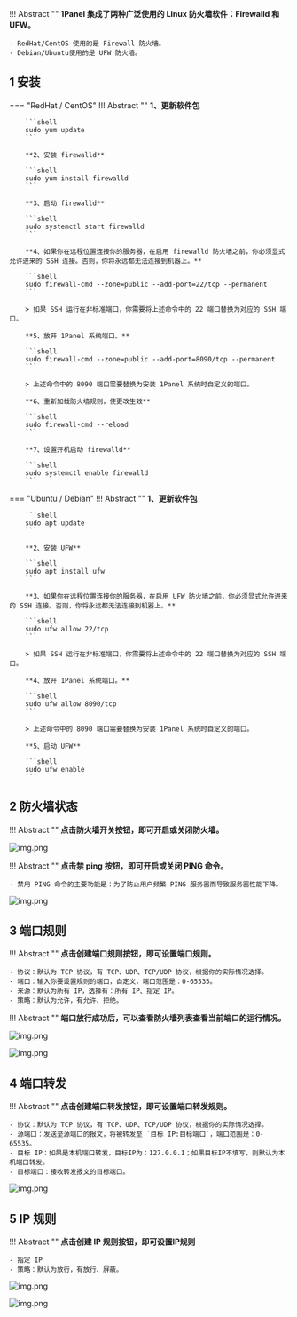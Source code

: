 
!!! Abstract ""
    **1Panel 集成了两种广泛使用的 Linux 防火墙软件：Firewalld 和 UFW。**

    - RedHat/CentOS 使用的是 Firewall 防火墙。
    - Debian/Ubuntu使用的是 UFW 防火墙。

## 1 安装

=== "RedHat / CentOS"
    !!! Abstract ""
        **1、更新软件包**

        ```shell
        sudo yum update
        ```

        **2、安装 firewalld**
        
        ```shell
        sudo yum install firewalld
        ```

        **3、启动 firewalld**
        
        ```shell
        sudo systemctl start firewalld
        ```
        
        **4、如果你在远程位置连接你的服务器，在启用 firewalld 防火墙之前，你必须显式允许进来的 SSH 连接。否则，你将永远都无法连接到机器上。**

        ```shell
        sudo firewall-cmd --zone=public --add-port=22/tcp --permanent
        ```
        
        > 如果 SSH 运行在非标准端口，你需要将上述命令中的 22 端口替换为对应的 SSH 端口。
        
        **5、放开 1Panel 系统端口。**

        ```shell
        sudo firewall-cmd --zone=public --add-port=8090/tcp --permanent
        ```

        > 上述命令中的 8090 端口需要替换为安装 1Panel 系统时自定义的端口。

        **6、重新加载防火墙规则，使更改生效**

        ```shell
        sudo firewall-cmd --reload
        ```

        **7、设置开机启动 firewalld**
        
        ```shell
        sudo systemctl enable firewalld
        ```

=== "Ubuntu / Debian"
    !!! Abstract ""
        **1、更新软件包**

        ```shell
        sudo apt update
        ```

        **2、安装 UFW**
        
        ```shell
        sudo apt install ufw
        ```

        **3、如果你在远程位置连接你的服务器，在启用 UFW 防火墙之前，你必须显式允许进来的 SSH 连接。否则，你将永远都无法连接到机器上。**

        ```shell
        sudo ufw allow 22/tcp
        ```
        
        > 如果 SSH 运行在非标准端口，你需要将上述命令中的 22 端口替换为对应的 SSH 端口。

        **4、放开 1Panel 系统端口。**

        ```shell
        sudo ufw allow 8090/tcp
        ```

        > 上述命令中的 8090 端口需要替换为安装 1Panel 系统时自定义的端口。

        **5、启动 UFW**
        
        ```shell
        sudo ufw enable
        ```

## 2 防火墙状态

!!! Abstract ""
    **点击防火墙开关按钮，即可开启或关闭防火墙。**
    
![img.png](../../img/hosts/firewall_switch.png)

!!! Abstract ""
    **点击禁 ping 按钮，即可开启或关闭 PING 命令。**

    - 禁用 PING 命令的主要功能是：为了防止用户频繁 PING 服务器而导致服务器性能下降。

![img.png](../../img/hosts/firewall_ping.png)

## 3 端口规则

!!! Abstract ""
    **点击创建端口规则按钮，即可设置端口规则。**

    - 协议：默认为 TCP 协议，有 TCP、UDP、TCP/UDP 协议，根据你的实际情况选择。
    - 端口：输入你要设置规则的端口，自定义，端口范围是：0-65535。
    - 来源：默认为所有 IP，选择有：所有 IP、指定 IP。
    - 策略：默认为允许，有允许、拒绝。


!!! Abstract ""
    **端口放行成功后，可以查看防火墙列表查看当前端口的运行情况。**

![img.png](../../img/hosts/firewall_port_list.png)

![img.png](../../img/hosts/firewall_port_create.png)

## 4 端口转发

!!! Abstract ""
    **点击创建端口转发按钮，即可设置端口转发规则。**

    - 协议：默认为 TCP 协议，有 TCP、UDP、TCP/UDP 协议，根据你的实际情况选择。
    - 源端口：发送至源端口的报文，将被转发至 `目标 IP:目标端口`，端口范围是：0-65535。
    - 目标 IP：如果是本机端口转发，目标IP为：127.0.0.1；如果目标IP不填写，则默认为本机端口转发。
    - 目标端口：接收转发报文的目标端口。

![img.png](../../img/hosts/firewall_port_forward.png)

## 5 IP 规则

!!! Abstract ""
    **点击创建 IP 规则按钮，即可设置IP规则**

    - 指定 IP
    - 策略：默认为放行，有放行、屏蔽。

![img.png](../../img/hosts/firewall_ip_list.png)

![img.png](../../img/hosts/firewall_ip_create.png)
